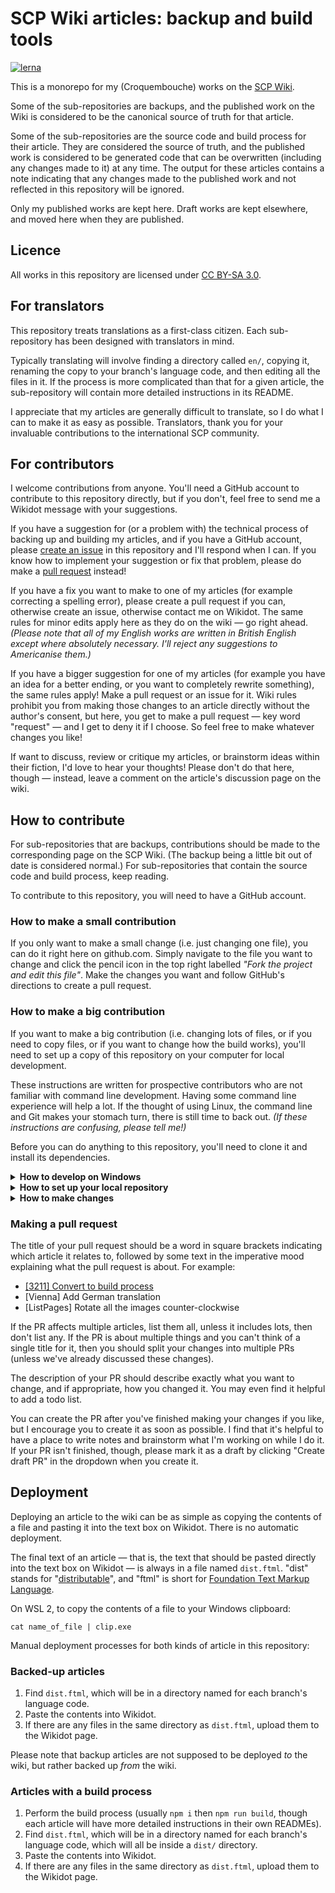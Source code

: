 # SCP Wiki articles: backup and build tools

[![lerna](https://img.shields.io/badge/maintained%20with-lerna-cc00ff.svg)](https://lerna.js.org/)

This is a monorepo for my (Croquembouche) works on the [SCP
Wiki](https://scpwiki.com).

Some of the sub-repositories are backups, and the published work on the Wiki is
considered to be the canonical source of truth for that article.

Some of the sub-repositories are the source code and build process for their
article. They are considered the source of truth, and the published work is
considered to be generated code that can be overwritten (including any changes
made to it) at any time. The output for these articles contains a note
indicating that any changes made to the published work and not reflected in
this repository will be ignored.

Only my published works are kept here. Draft works are kept elsewhere, and
moved here when they are published.

## Licence

All works in this repository are licensed under
[CC BY-SA 3.0](https://creativecommons.org/licenses/by-sa/3.0/).

## For translators

This repository treats translations as a first-class citizen. Each
sub-repository has been designed with translators in mind.

Typically translating will involve finding a directory called `en/`, copying
it, renaming the copy to your branch's language code, and then editing all the
files in it. If the process is more complicated than that for a given article,
the sub-repository will contain more detailed instructions in its README.

I appreciate that my articles are generally difficult to translate, so I do
what I can to make it as easy as possible. Translators, thank you for your
invaluable contributions to the international SCP community.

## For contributors

I welcome contributions from anyone. You'll need a GitHub account to contribute
to this repository directly, but if you don't, feel free to send me a Wikidot
message with your suggestions.

If you have a suggestion for (or a problem with) the technical process of
backing up and building my articles, and if you have a GitHub account, please
[create an issue](https://github.com/rossjrw/scp/issues) in this repository and
I'll respond when I can. If you know how to implement your suggestion or fix
that problem, please do make a [pull
request](https://github.com/rossjrw/scp/pulls) instead!

If you have a fix you want to make to one of my articles (for example
correcting a spelling error), please create a pull request if you can,
otherwise create an issue, otherwise contact me on Wikidot. The same rules for
minor edits apply here as they do on the wiki &mdash; go right ahead. _(Please
note that all of my English works are written in British English except where
absolutely necessary. I'll reject any suggestions to Americanise them.)_

If you have a bigger suggestion for one of my articles (for example you have an
idea for a better ending, or you want to completely rewrite something), the
same rules apply! Make a pull request or an issue for it. Wiki rules prohibit
you from making those changes to an article directly without the author's
consent, but here, you get to make a pull request &mdash; key word "request"
&mdash; and I get to deny it if I choose. So feel free to make whatever changes
you like!

If want to discuss, review or critique my articles, or brainstorm ideas within
their fiction, I'd love to hear your thoughts! Please don't do that here,
though &mdash; instead, leave a comment on the article's discussion page on the
wiki.

## How to contribute

For sub-repositories that are backups, contributions should be made to the
corresponding page on the SCP Wiki. (The backup being a little bit out of date
is considered normal.) For sub-repositories that contain the source code and
build process, keep reading.

To contribute to this repository, you will need to have a GitHub account.

### How to make a small contribution

If you only want to make a small change (i.e. just changing one file), you can
do it right here on github.com. Simply navigate to the file you want to change
and click the pencil icon in the top right labelled _"Fork the project and edit
this file"_. Make the changes you want and follow GitHub's directions to create
a pull request.

### How to make a big contribution

If you want to make a big contribution (i.e. changing lots of files, or if you
need to copy files, or if you want to change how the build works), you'll need
to set up a copy of this repository on your computer for local development.

These instructions are written for prospective contributors who are not
familiar with command line development. Having some command line experience
will help a lot. If the thought of using Linux, the command line and Git makes
your stomach turn, there is still time to back out. _(If these instructions are
confusing, please tell me!)_

Before you can do anything to this repository, you'll need to clone it and
install its dependencies.

<details><summary><b>How to develop on Windows</b></summary>

You can develop on Windows &mdash; it's what I do! However, you will need to be
running a Linux environment.

You can install Ubuntu Linux from the Windows Store, but I recommend setting up
WSL 2 (Windows Subsystem for Linux 2), which will enable you to use your
Windows programmes and software to edit files in the Linux partition. If you're
unfamiliar with Linux, this is a lot easier than learning command line text
editing software.

Instructions for setting up WSL 2 on Microsoft Docs:
[WSL Installation](https://docs.microsoft.com/en-us/windows/wsl/install-win10)

On your new Linux command line, by default it starts you in your Windows user
directory. I recommend navigating to your Linux home directory:

```shell
cd ~
```

You can also run Windows programmes. For example, you can open the current
directory in Windows Explorer, which might make it a bit easier to edit files
with your preferred editor:

```shell
explorer.exe .
```

Or, if you know your editor's executable name, you can open a file in it
directly:

```shell
notepad.exe en/dist.ftml
code en/dist.ftml (for VSCode)
```

</details>

<details><summary><b>How to set up your local repository</b></summary>

First, you'll need to [fork](https://guides.github.com/activities/forking/)
this repository. Click the 'Fork' button in the top right to create a copy of
this repository in your GitHub account.

Then on your computer, you'll need [Git](https://git-scm.com/) and
[Node.js](https://nodejs.org/) installed:

```shell
sudo apt install git nodejs npm
```

And then clone the fork that you created:

```shell
git clone https://github.com/YOUR_GITHUB_USERNAME/scp
cd scp/
ls
```

You now have a copy of this repository on your computer. Navigate to the
sub-repository you want to contribute to (for example, for SCP-3211):

```shell
cd articles/scp-3211/
ls
```

If there is a directory there named `src/`, it means that the sub-repository
for this article is a JavaScript package and that it has a build process.
You'll need to install its NPM dependencies, and then build it; and then the
compiled output files will appear in the `dist/` directory.

```shell
npm install
npm run build
```

</details>

<details><summary><b>How to make changes</b></summary>

Before you begin making changes, create a new
[branch](https://git-scm.com/book/en/v2/Git-Branching-Basic-Branching-and-Merging)
and call it something that describes the changes you'll make, then switch to
it:

```shell
git branch my-branch-name
git checkout my-branch-name
```

At any point, you can ask Git to show you which files have changed:

```shell
git status
```

Once you've made a bunch of changes, upload them to your fork on GitHub with a
commit. First, add each file that you changed: _(this will turn those files
green in `git status`)_

```shell
git add file1 file2 file3 ...
```

Then make a commit to save those changes into Git, with a
[helpful commit message](https://chris.beams.io/posts/git-commit/):

```shell
git commit -m "A description of what you changed"
```

Then upload your commit(s) to your fork on GitHub:

```shell
git push origin my-branch-name
```

</details>

### Making a pull request

The title of your pull request should be a word in square brackets indicating
which article it relates to, followed by some text in the imperative mood
explaining what the pull request is about. For example:

* [\[3211\] Convert to build process](https://github.com/rossjrw/scp/pull/1)
* \[Vienna] Add German translation
* \[ListPages] Rotate all the images counter-clockwise

If the PR affects multiple articles, list them all, unless it includes lots,
then don't list any. If the PR is about multiple things and you can't think
of a single title for it, then you should split your changes into multiple
PRs (unless we've already discussed these changes).

The description of your PR should describe exactly what you want to change,
and if appropriate, how you changed it. You may even find it helpful to add a
todo list.

You can create the PR after you've finished making your changes if you like,
but I encourage you to create it as soon as possible. I find that it's
helpful to have a place to write notes and brainstorm what I'm working on
while I do it. If your PR isn't finished, though, please mark it as a draft
by clicking "Create draft PR" in the dropdown when you create it.

## Deployment

Deploying an article to the wiki can be as simple as copying the contents of
a file and pasting it into the text box on Wikidot. There is no automatic
deployment.

The final text of an article &mdash; that is, the text that should be pasted
directly into the text box on Wikidot &mdash; is always in a file named
`dist.ftml`. "dist" stands for
"[distributable](https://stackoverflow.com/a/22844164/4958427)", and "ftml" is
short for
[Foundation Text Markup Language](https://github.com/Nu-SCPTheme/ftml).

On WSL 2, to copy the contents of a file to your Windows clipboard:

```shell
cat name_of_file | clip.exe
```

Manual deployment processes for both kinds of article in this repository:

### Backed-up articles

1. Find `dist.ftml`, which will be in a directory named for each branch's
   language code.
1. Paste the contents into Wikidot.
1. If there are any files in the same directory as `dist.ftml`, upload them to
   the Wikidot page.

Please note that backup articles are not supposed to be deployed _to_ the wiki,
but rather backed up _from_ the wiki.

### Articles with a build process

1. Perform the build process (usually `npm i` then `npm run build`, though each
   article will have more detailed instructions in their own READMEs).
1. Find `dist.ftml`, which will be in a directory named for each branch's
   language code, which will all be inside a `dist/` directory.
1. Paste the contents into Wikidot.
1. If there are any files in the same directory as `dist.ftml`, upload them to
   the Wikidot page.
